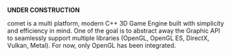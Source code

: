   **UNDER CONSTRUCTION**
  
  comet is a multi platform, modern C++ 3D Game Engine built with simplicity and efficiency in mind.
  One of the goal is to abstract away the Graphic API to seamlessly support multiple libraries (OpenGL, OpenGL ES, DirectX, Vulkan, Metal).
  For now, only OpenGL has been integrated.
